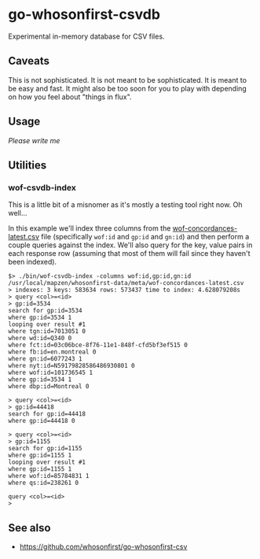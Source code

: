 # go-whosonfirst-csvdb

Experimental in-memory database for CSV files.

## Caveats

This is not sophisticated. It is not meant to be sophisticated. It is meant to be easy and fast. It might also be too soon for you to play with depending on how you feel about "things in flux".

## Usage

_Please write me_

## Utilities

### wof-csvdb-index

This is a little bit of a misnomer as it's mostly a testing tool right now. Oh well...

In this example we'll index three columns from the [wof-concordances-latest.csv]() file (specifically `wof:id` and `gp:id` and `gn:id`) and then perform a couple queries against the index. We'll also query for the key, value pairs in each response row (assuming that most of them will fail since they haven't been indexed).

```
$> ./bin/wof-csvdb-index -columns wof:id,gp:id,gn:id /usr/local/mapzen/whosonfirst-data/meta/wof-concordances-latest.csv 
> indexes: 3 keys: 583634 rows: 573437 time to index: 4.628079208s
> query <col>=<id>
> gp:id=3534
search for gp:id=3534
where gp:id=3534 1
looping over result #1
where tgn:id=7013051 0
where wd:id=Q340 0
where fct:id=03c06bce-8f76-11e1-848f-cfd5bf3ef515 0
where fb:id=en.montreal 0
where gn:id=6077243 1
where nyt:id=N59179828586486930801 0
where wof:id=101736545 1
where gp:id=3534 1
where dbp:id=Montreal 0

> query <col>=<id>
> gp:id=44418
search for gp:id=44418
where gp:id=44418 0

> query <col>=<id>
> gp:id=1155
search for gp:id=1155
where gp:id=1155 1
looping over result #1
where gp:id=1155 1
where wof:id=85784831 1
where qs:id=238261 0

query <col>=<id>
> 
```

## See also

* https://github.com/whosonfirst/go-whosonfirst-csv
